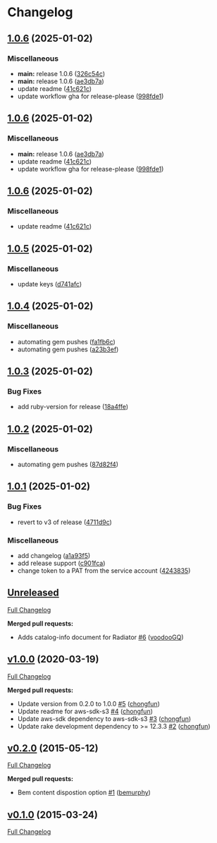 # Changelog

## [1.0.6](https://github.com/Kajabi/s3_sign/compare/v1.0.5...v1.0.6) (2025-01-02)


### Miscellaneous

* **main:** release 1.0.6 ([326c54c](https://github.com/Kajabi/s3_sign/commit/326c54c8f92d629c7ea49f19b57c018bbda0f26c))
* **main:** release 1.0.6 ([ae3db7a](https://github.com/Kajabi/s3_sign/commit/ae3db7acdf25545862d20940e88c2225c5b8959f))
* update readme ([41c621c](https://github.com/Kajabi/s3_sign/commit/41c621c58385648d622dd52e72248b98d0b762f6))
* update workflow gha for release-please ([998fde1](https://github.com/Kajabi/s3_sign/commit/998fde1c5a0b90405514c760690cefaa33e0a34f))

## [1.0.6](https://github.com/Kajabi/s3_sign/compare/v1.0.5...v1.0.6) (2025-01-02)


### Miscellaneous

* **main:** release 1.0.6 ([ae3db7a](https://github.com/Kajabi/s3_sign/commit/ae3db7acdf25545862d20940e88c2225c5b8959f))
* update readme ([41c621c](https://github.com/Kajabi/s3_sign/commit/41c621c58385648d622dd52e72248b98d0b762f6))
* update workflow gha for release-please ([998fde1](https://github.com/Kajabi/s3_sign/commit/998fde1c5a0b90405514c760690cefaa33e0a34f))

## [1.0.6](https://github.com/Kajabi/s3_sign/compare/v1.0.5...v1.0.6) (2025-01-02)


### Miscellaneous

* update readme ([41c621c](https://github.com/Kajabi/s3_sign/commit/41c621c58385648d622dd52e72248b98d0b762f6))

## [1.0.5](https://github.com/Kajabi/s3_sign/compare/v1.0.4...v1.0.5) (2025-01-02)


### Miscellaneous

* update keys ([d741afc](https://github.com/Kajabi/s3_sign/commit/d741afc5537d8f10b202ca1196e280ac61677fbe))

## [1.0.4](https://github.com/Kajabi/s3_sign/compare/v1.0.3...v1.0.4) (2025-01-02)


### Miscellaneous

* automating gem pushes ([fa1fb6c](https://github.com/Kajabi/s3_sign/commit/fa1fb6c46d6d48e8e17427659ec21cb10164280c))
* automating gem pushes ([a23b3ef](https://github.com/Kajabi/s3_sign/commit/a23b3ef60978686a40bb14caf1be3eb85c18f152))

## [1.0.3](https://github.com/Kajabi/s3_sign/compare/v1.0.2...v1.0.3) (2025-01-02)


### Bug Fixes

* add ruby-version for release ([18a4ffe](https://github.com/Kajabi/s3_sign/commit/18a4ffee0c3e410f1834948849cd46d27a7c357b))

## [1.0.2](https://github.com/Kajabi/s3_sign/compare/v1.0.1...v1.0.2) (2025-01-02)


### Miscellaneous

* automating gem pushes ([87d82f4](https://github.com/Kajabi/s3_sign/commit/87d82f489558527bd3194fd3153c5d514bb39926))

## [1.0.1](https://github.com/Kajabi/s3_sign/compare/v1.0.0...v1.0.1) (2025-01-02)


### Bug Fixes

* revert to v3 of release ([4711d9c](https://github.com/Kajabi/s3_sign/commit/4711d9c46c66a802d322b6e1e29c7247d88b895a))


### Miscellaneous

* add changelog ([a1a93f5](https://github.com/Kajabi/s3_sign/commit/a1a93f52901863ef22cb78ce63dad588ca28956d))
* add release support ([c901fca](https://github.com/Kajabi/s3_sign/commit/c901fca3d02f16b734ee32f9476e4957c1313a92))
* change token to a PAT from the service account ([4243835](https://github.com/Kajabi/s3_sign/commit/42438352ecb86fcf83425eb55f8a6dcff810b7ed))

## [Unreleased](https://github.com/Kajabi/s3_sign/tree/HEAD)

[Full Changelog](https://github.com/Kajabi/s3_sign/compare/v1.0.0...HEAD)

**Merged pull requests:**

- Adds catalog-info document for Radiator [\#6](https://github.com/Kajabi/s3_sign/pull/6) ([voodooGQ](https://github.com/voodooGQ))

## [v1.0.0](https://github.com/Kajabi/s3_sign/tree/v1.0.0) (2020-03-19)

[Full Changelog](https://github.com/Kajabi/s3_sign/compare/v0.2.0...v1.0.0)

**Merged pull requests:**

- Update version from 0.2.0 to 1.0.0 [\#5](https://github.com/Kajabi/s3_sign/pull/5) ([chongfun](https://github.com/chongfun))
- Update readme for aws-sdk-s3 [\#4](https://github.com/Kajabi/s3_sign/pull/4) ([chongfun](https://github.com/chongfun))
- Update aws-sdk dependency to aws-sdk-s3 [\#3](https://github.com/Kajabi/s3_sign/pull/3) ([chongfun](https://github.com/chongfun))
- Update rake development dependency to \>= 12.3.3 [\#2](https://github.com/Kajabi/s3_sign/pull/2) ([chongfun](https://github.com/chongfun))

## [v0.2.0](https://github.com/Kajabi/s3_sign/tree/v0.2.0) (2015-05-12)

[Full Changelog](https://github.com/Kajabi/s3_sign/compare/v0.1.0...v0.2.0)

**Merged pull requests:**

- Bem content dispostion option [\#1](https://github.com/Kajabi/s3_sign/pull/1) ([bemurphy](https://github.com/bemurphy))

## [v0.1.0](https://github.com/Kajabi/s3_sign/tree/v0.1.0) (2015-03-24)

[Full Changelog](https://github.com/Kajabi/s3_sign/compare/e378a158857c03619df28c653972d34edeab952a...v0.1.0)

